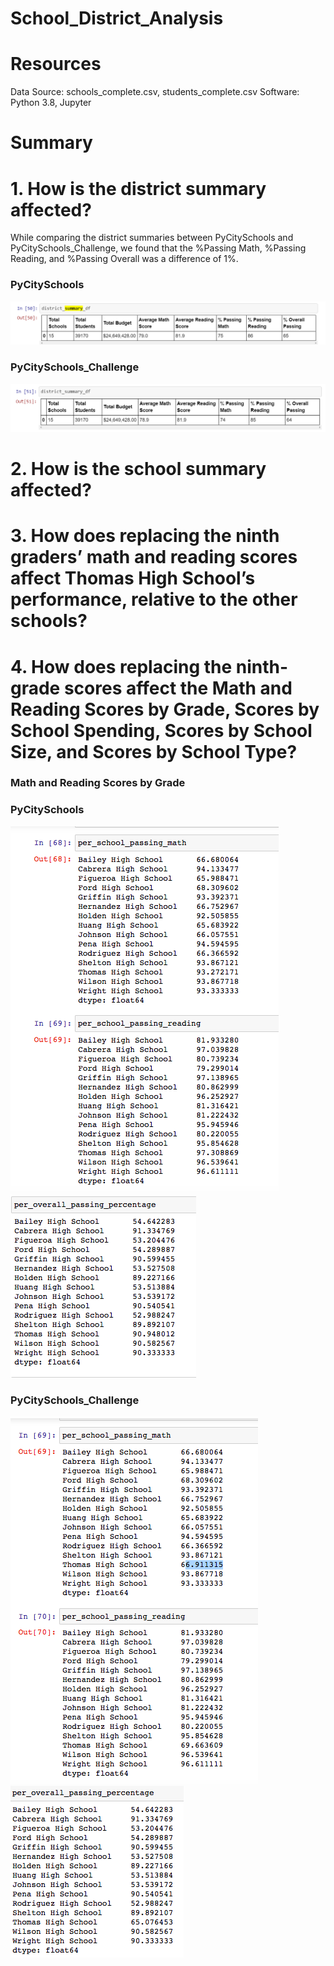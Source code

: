 # School_District_Analysis

# Resources

Data Source: schools_complete.csv, students_complete.csv Software: Python 3.8, Jupyter

# Summary

# 1. How is the district summary affected?
While comparing the district summaries between PyCitySchools and PyCitySchools_Challenge, we found that the %Passing Math, %Passing Reading, and %Passing Overall was a difference of 1%.

### PyCitySchools

![PyCitySchools](https://github.com/Samira786/School_District_Analysis/blob/master/DistrictSummary%20-%20PyCitySchools.png)


### PyCitySchools_Challenge

![PyCitySchools_Challenge](https://github.com/Samira786/School_District_Analysis/blob/master/DistrictSummary%20-%20PyCitySchools_Challenge.png)


# 2. How is the school summary affected?


# 3. How does replacing the ninth graders’ math and reading scores affect Thomas High School’s performance, relative to the other schools?


# 4. How does replacing the ninth-grade scores affect the Math and Reading Scores by Grade, Scores by School Spending, Scores by School Size, and Scores by School Type? 

### Math and Reading Scores by Grade

### PyCitySchools

![PyCitySchools](https://github.com/Samira786/School_District_Analysis/blob/master/Math%20%26%20reading%20scores_before.png)
![PyCitySchools](https://github.com/Samira786/School_District_Analysis/blob/master/Overall%20passing%25_before.png)

### PyCitySchools_Challenge

![PyCitySchools_Challenge](https://github.com/Samira786/School_District_Analysis/blob/master/Math%20%26%20reading%20scores_challenge.png)
![PyCitySchools_Challenge](https://github.com/Samira786/School_District_Analysis/blob/master/Overall%20passing%25_challenge.png)
